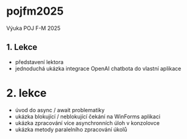 # pojfm2025
Výuka POJ F-M 2025

## 1. Lekce
- představení lektora
- jednoduchá ukázka integrace OpenAI chatbota do vlastní aplikace


# 2. lekce
- úvod do async / await problematiky
- ukázka blokující / neblokující čekání na WinForms aplikaci
- ukázka zpracování více asynchronních úloh v konzolovce
- ukázka metody paralelního zpracování úkolů